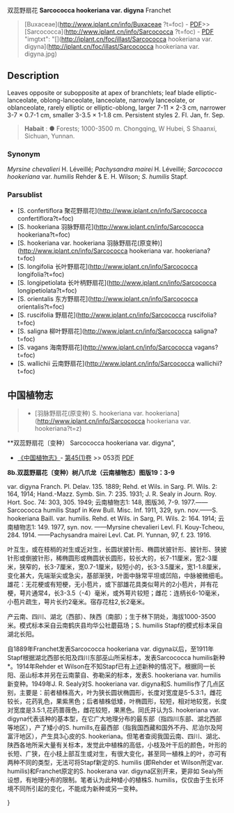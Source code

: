 双蕊野扇花 **Sarcococca hookeriana var. digyna** Franchet

> [Buxaceae](http://www.iplant.cn/info/Buxaceae ?t=foc) - [PDF](http://iplant.cn/foc/pdf/Buxaceae.pdf)>>[Sarcococca](http://www.iplant.cn/info/Sarcococca ?t=foc) - [PDF](http://www.iplant.cn/foc/pdf/Sarcococca.pdf)
  "imgtxt": "[](http://iplant.cn/foc/illast/Sarcococca hookeriana var. digyna](http://iplant.cn/foc/illast/Sarcococca hookeriana var. digyna.jpg)

## Description

Leaves opposite or subopposite at apex of branchlets; leaf blade elliptic-lanceolate, oblong-lanceolate, lanceolate, narrowly lanceolate, or oblanceolate, rarely elliptic or elliptic-oblong, larger 7-11 × 2-3 cm, narrower 3-7 × 0.7-1 cm, smaller 3-3.5 × 1-1.8 cm. Persistent styles 2. Fl. Jan, fr. Sep.

> **Habait** : 
>● Forests; 1000-3500 m. Chongqing, W Hubei, S Shaanxi, Sichuan, Yunnan.

### Synonym
*Myrsine chevalieri* H. Léveillé; *Pachysandra mairei* H. Léveillé; *Sarcococca hookeriana* var. *humilis* Rehder & E. H. Wilson; *S. humilis* Stapf.

### Parsublist

* [S.  confertiflora  聚花野扇花](http://www.iplant.cn/info/Sarcococca confertiflora?t=foc)
* [S.  hookeriana  羽脉野扇花](http://www.iplant.cn/info/Sarcococca hookeriana?t=foc)
* [S.  hookeriana var. hookeriana  羽脉野扇花(原变种)](http://www.iplant.cn/info/Sarcococca hookeriana var. hookeriana?t=foc)
* [S.  longifolia  长叶野扇花](http://www.iplant.cn/info/Sarcococca longifolia?t=foc)
* [S.  longipetiolata  长叶柄野扇花](http://www.iplant.cn/info/Sarcococca longipetiolata?t=foc)
* [S.  orientalis  东方野扇花](http://www.iplant.cn/info/Sarcococca orientalis?t=foc)
* [S.  ruscifolia  野扇花](http://www.iplant.cn/info/Sarcococca ruscifolia?t=foc)
* [S.  saligna  柳叶野扇花](http://www.iplant.cn/info/Sarcococca saligna?t=foc)
* [S.  vagans  海南野扇花](http://www.iplant.cn/info/Sarcococca vagans?t=foc)
* [S.  wallichii  云南野扇花](http://www.iplant.cn/info/Sarcococca wallichii?t=foc)

## 中国植物志

> * [羽脉野扇花(原变种)  S.  hookeriana var. hookeriana](http://www.iplant.cn/info/Sarcococca hookeriana var. hookeriana?t=z)

**双蕊野扇花〔变种） Sarcococca hookeriana var. digyna",

* [《中国植物志》](http://www.iplant.cn/frps)- [第45(1)卷](http://www.iplant.cn/frps/vol/45(1)) >> 053页 [PDF](http://www.iplant.cn/frps/pdf/45(1)/053.PDF)

**8b.双蕊野扇花〔变种）树八爪龙（云南植物志）图版19：3-9**

var. digyna Franch. Pl. Delav. 135. 1889; Rehd. et Wils. in Sarg. Pl. Wils. 2: 164, 1914; Hand.-Mazz. Symb. Sin. 7: 235. 1931; J. R. Sealy in Journ. Roy. Hort. Soc. 74: 303, 305. 1949; 云南植物志1: 148, 图版36, 7-9. 1977.——Sarcococca humilis Stapf in Kew Bull. Misc. Inf. 1911, 329, syn. nov.——S. hookeriana Baill. var. humilis. Rehd. et Wils. in Sarg, Pl. Wils. 2: 164. 1914; 云南植物志1: 149. 1977, syn. nov. ——Myrsine chevalieri Levl. Fl. Kouy-Tcheou, 284. 1914. ——Pachysandra mairei Levl. Cat. Pl. Yunnan, 97, f. 23. 1916.

叶互生，或在枝梢的对生或近对生，长圆状披针形、椭圆状披针形、披针形、狭披针形或倒披针形，稀椭圆形或椭圆状长圆形，较长大的，长7-11厘米，宽2-3厘米，狭窄的，长3-7厘米，宽0.7-1厘米，较短小的，长3-3.5厘米，宽1-1.8厘米，变化甚大，先端渐尖或急尖，基部渐狭，叶面中脉常平坦或凹陷，中脉被微细毛。雄花：无花梗或有短梗，无小苞片，或下部雄花具类似萼片的2小苞片，并有花梗，萼片通常4，长3-3.5（-4）毫米，或外萼片较短；雌花：连柄长6-10毫米，小苞片疏生，萼片长约2毫米。宿存花柱2,长2毫米。

产云南、四川、湖北（西部）、陕西（南部）；生于林下阴处，海拔1000-3500米。模式标本采自云南鹤庆县均华公社蘑菇场；S. humilis Stapf的模式标本采自湖北长阳。

自1889年Franchet发表Sarcococca hookeriana var. digyna以后，至1911年Stapf根据湖北西部长阳及四川东部巫山所采标本，发表Sarcococca humilis新种*。1914年Rehder et Wilson在不知Stapf已有上述新种的情况下。根据同一长阳、巫山标本并另在云南蒙自、弥勒采的标本，发表S. hookeriana var. humilis新变种。1949年J. R. Sealy对S. hookeriana var. digyna和S. humilis作了几点区别，主要是：前者植株高大，叶为狭长圆状椭圆形，长度对宽度是5-5.3:1，雌花较长，花药乳色，果紫黑色；后者植株低矮，叶椭圆形，较短，相对地较宽，长度对宽度是3.5:1,花药蔷薇色，雌花较短，果黑色。同氏并认为S. hookeriana var. digyna代表该种的基本型，在它广大地理分布的最东部（指四川东部、湖北西部等地区），产了矮小的S. humills,在最西部（指我国西藏和国外不丹、尼泊尔及阿富汗地区），产生具3心皮的S. hookeriana。但笔者查阅我国云南、四川、湖北、陕西各地所采大量有关标本，发觉此中植株的高低，小枝及叶干后的颜色，叶形的长短、广狭，在小枝上部互生或对生，有很大变化，甚至同一植株上的叶，亦可有两种不同的类型，无法可将Stapf新定的S. humilis (即Rehder et Wilson所定var. humilis)和Franchet原定的S. hookerana var. digyna区别开来，更非如 Sealy所设想，有地理分布的限制。笔者认为此种矮小的植株S. humilis，仅仅由于生长环境不同所引起的变化，不能成为新种或另一变种。

}
